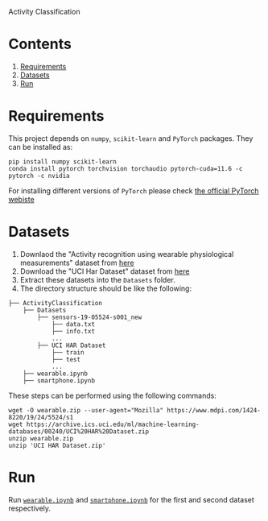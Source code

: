 Activity Classification

# Contents

1. [Requirements](https://github.com/sadra-safa/ActivityClassification/blob/master/README.md#requirements)
2. [Datasets](https://github.com/sadra-safa/ActivityClassification/blob/master/README.md#datasets)
3. [Run](https://github.com/sadra-safa/ActivityClassification/blob/master/README.md#run)

# Requirements
This project depends on  `numpy`, `scikit-learn` and `PyTorch` packages.
They can be installed as:

```
pip install numpy scikit-learn
conda install pytorch torchvision torchaudio pytorch-cuda=11.6 -c pytorch -c nvidia
```
For installing different versions of `PyTorch` please check [the official PyTorch webiste](https://pytorch.org/)

# Datasets
1. Downlaod the "Activity recognition using wearable physiological measurements" dataset from [here](https://www.mdpi.com/1424-8220/19/24/5524/s1)
2. Download the "UCI Har Dataset" dataset from [here](https://archive.ics.uci.edu/ml/datasets/human+activity+recognition+using+smartphones)
3. Extract these datasets into the `Datasets` folder.
4. The directory structure should be like the following:
```
├── ActivityClassification
    ├── Datasets
        ├── sensors-19-05524-s001_new
            ├── data.txt
            ├── info.txt
            ...
        ├── UCI HAR Dataset
            ├── train
            ├── test
            ...
    ├── wearable.ipynb
    ├── smartphone.ipynb
```
These steps can be performed using the following commands:
```
wget -O wearable.zip --user-agent="Mozilla" https://www.mdpi.com/1424-8220/19/24/5524/s1
wget https://archive.ics.uci.edu/ml/machine-learning-databases/00240/UCI%20HAR%20Dataset.zip
unzip wearable.zip
unzip 'UCI HAR Dataset.zip'

```

# Run
Run [`wearable.ipynb`](https://github.com/sadra-safa/ActivityClassification/blob/master/wearable.ipynb) and [`smartphone.ipynb`](https://github.com/sadra-safa/ActivityClassification/blob/master/smartphone.ipynb) for the first and second dataset respectively.
